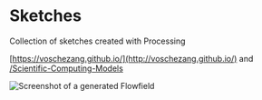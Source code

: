 # Sketches

Collection of sketches created with Processing

[https://voschezang.github.io/](http://voschezang.github.io/) and [/Scientific-Computing-Models](https://voschezang.github.io/Scientific-Computing-Models/)

<img src="docs/img/flowfield_bw_90.jpg" alt="Screenshot of a generated Flowfield">
